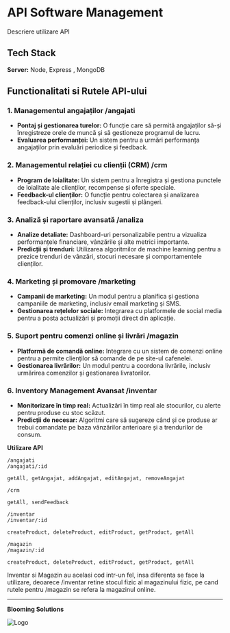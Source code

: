 # API Software Management

Descriere utilizare API

## Tech Stack

**Server:** Node, Express , MongoDB

## Functionalitati si Rutele API-ului

### 1. **Managementul angajaților** /angajati

- **Pontaj și gestionarea turelor:** O funcție care să permită angajaților să-și înregistreze orele de muncă și să gestioneze programul de lucru.
- **Evaluarea performanței:** Un sistem pentru a urmări performanța angajaților prin evaluări periodice și feedback.

### 2. **Managementul relației cu clienții (CRM)** /crm

- **Program de loialitate:** Un sistem pentru a înregistra și gestiona punctele de loialitate ale clienților, recompense și oferte speciale.
- **Feedback-ul clienților:** O funcție pentru colectarea și analizarea feedback-ului clienților, inclusiv sugestii și plângeri.

### 3. **Analiză și raportare avansată** /analiza

- **Analize detaliate:** Dashboard-uri personalizabile pentru a vizualiza performanțele financiare, vânzările și alte metrici importante.
- **Predicții și trenduri:** Utilizarea algoritmilor de machine learning pentru a prezice trenduri de vânzări, stocuri necesare și comportamentele clienților.

### 4. **Marketing și promovare** /marketing

- **Campanii de marketing:** Un modul pentru a planifica și gestiona campaniile de marketing, inclusiv email marketing și SMS.
- **Gestionarea rețelelor sociale:** Integrarea cu platformele de social media pentru a posta actualizări și promoții direct din aplicație.

### 5. **Suport pentru comenzi online și livrări** /magazin

- **Platformă de comandă online:** Integrare cu un sistem de comenzi online pentru a permite clienților să comande de pe site-ul cafenelei.
- **Gestionarea livrărilor:** Un modul pentru a coordona livrările, inclusiv urmărirea comenzilor și gestionarea livratorilor.

### 6. **Inventory Management Avansat** /inventar

- **Monitorizare în timp real:** Actualizări în timp real ale stocurilor, cu alerte pentru produse cu stoc scăzut.
- **Predicții de necesar:** Algoritmi care să sugereze când și ce produse ar trebui comandate pe baza vânzărilor anterioare și a trendurilor de consum.

**Utilizare API**

```
/angajati
/angajati/:id

getAll, getAngajat, addAngajat, editAngajat, removeAngajat
```

```
/crm

getAll, sendFeedback
```

```
/inventar
/inventar/:id

createProduct, deleteProduct, editProduct, getProduct, getAll
```

```
/magazin
/magazin/:id

createProduct, deleteProduct, editProduct, getProduct, getAll
```

Inventar si Magazin au acelasi cod intr-un fel, insa diferenta se face la utilizare, deoarece /inventar retine stocul fizic al magazinului fizic, pe cand rutele pentru /magazin se refera la magazinul online.

---

**Blooming Solutions**

![Logo](https://software-management-frontend.vercel.app/blooming-solutions.svg)
